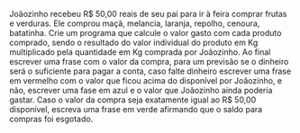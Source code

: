 Joãozinho recebeu R$ 50,00 reais de seu pai para ir à feira comprar frutas e verduras. Ele comprou maçã, melancia, laranja, repolho, cenoura, batatinha. Crie um programa que calcule o valor gasto com cada produto comprado, sendo o resultado do valor individual do produto em Kg multiplicado pela quantidade em Kg comprada por Joãozinho. Ao final escrever uma frase com o valor da compra, para um previsão se o dinheiro será o suficiente para pagar a conta, caso falte dinheiro escrever uma frase em vermelho com o valor que ficou acima do disponível por Joãozinho, e não, escrever uma fase em azul e o valor que Joãozinho ainda poderia gastar. Caso o valor da compra seja exatamente igual ao R$ 50,00 disponível, escreva uma frase em verde afirmando que o saldo para compras foi esgotado.
